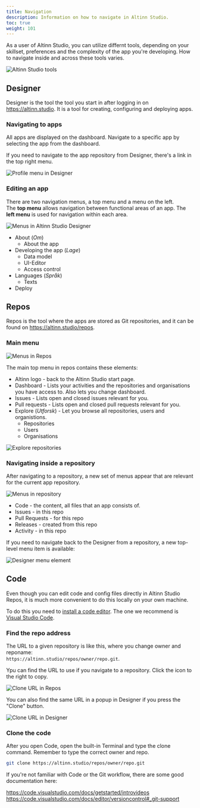 ```yaml
---
title: Navigation
description: Information on how to navigate in Altinn Studio.
toc: true
weight: 101
---
```


As a user of Altinn Studio, you can utilize differnt tools, depending on your skillset, preferences and the complexity of the app you're developing.
How to navigate inside and across these tools varies.

![Altinn Studio tools](3-tools.png "The three tools in Altinn Studio: Designer, Repos and Code.")

## Designer

Designer is the tool the tool you start in after logging in on https://altinn.studio.
It is a tool for creating, configuring and deploying apps.

### Navigating to apps
All apps are displayed on the dashboard.
Navigate to a specific app by selecting the app from the dashboard.

If you need to navigate to the app repository from Designer, there's a link in the top right menu.

![Profile menu in Designer](designer-profile-menu.png "Link to repository")

### Editing an app

There are two navigation menus, a top menu and a menu on the left.  
The **top menu** allows navigation between functional areas of an app.
The **left menu** is used for navigation within each area.

![Menus in Altinn Studio Designer](nav-menus.png "Menus in Altinn Studio Designer")

- About (_Om_)
  - About the app
- Developing the app (_Lage_)
  - Data model
  - UI-Editor
  - Access control
- Languages (_Språk_)
  - Texts
- Deploy

## Repos
Repos is the tool where the apps are stored as Git repositories, and it can be found on https://altinn.studio/repos.

### Main menu
![Menus in Repos](repos-menus.png "Menus in Altinn Studio Repos")

The main top menu in repos contains these elements:

- Altinn logo - back to the Altinn Studio start page.
- Dashboard - Lists your activities and the repositories and organisations you have access to. Also lets you change dashboard.
- Issues - Lists open and closed issues relevant for you.
- Pull requests - Lists open and closed pull requests relevant for you.
- Explore (_Utforsk_) - Let you browse all repositories, users and organistions.
  - Repositories
  - Users
  - Organisations

![Explore repositories](repos-explore.png "Explore")

### Navigating inside a repository
After navigating to a repository, a new set of menus appear that are relevant for the current app repository.

![Menus in repository](navigate-repository.png "Menus in a repository")

- Code - the content, all files that an app consists of.
- Issues - in this repo
- Pull Requests - for this repo
- Releases - created from this repo
- Activity - in this repo

If you need to navigate back to the Designer from a repository, a new top-level menu item is available:

![Designer menu element](navigate-to-designer.png "Navigate to Designer")

## Code
Even though you can edit code and config files directly in Altinn Studio Repos, it is much more convenient to do this locally on your own machine.

To do this you need to [install a code editor](https://code.visualstudio.com/docs/setup/setup-overview).
The one we recommend is [Visual Studio Code](https://code.visualstudio.com/).

### Find the repo address
The URL to a given repository is like this, where you change owner and reponame:  
`https://altinn.studio/repos/owner/repo.git`.

Ypu can find the URL to use if you navigate to a repository. Click the icon to the right to copy.

![Clone URL in Repos](clone-url-in-repos.png "The clone URL in Repos")

You can also find the same URL in a popup in Designer if you press the "Clone" button.

![Clone URL in Designer](clone-url-in-designer.png "The clone URL in Designer")

### Clone the code
After you open Code, open the built-in Terminal and type the clone command. Remember to type the correct owner and repo.

```sh
git clone https://altinn.studio/repos/owner/repo.git
```

If you're not familiar with Code or the Git workflow, there are some good documentation here:

https://code.visualstudio.com/docs/getstarted/introvideos
https://code.visualstudio.com/docs/editor/versioncontrol#_git-support